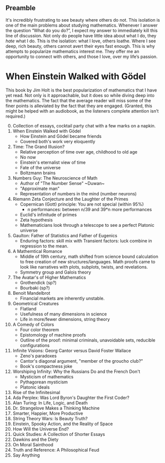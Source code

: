 ## Preamble ##

It's incredibly frustrating to see beauty where others do not. This isolation is
one of the main problems about studying mathematics. Whenever I answer the
question &ldquo;What do you do?&rdquo;, I expect my answer to immediately kill
this line of discussion. Not only do people have little idea about what I do,
they *hate* what I do. This is the isolation: what I love, others loathe. Where
I see deep, rich beauty, others cannot avert their eyes fast enough. This is why
attempts to popularize mathematics interest me. They offer me an opportunity to
connect with others, and those I love, over my life&rsquo;s passion.

# When Einstein Walked with G&ouml;del #

This book by Jim Holt is the best popularization of mathematics that I have yet
read. Not only is it approachable, but it does so while diving deep into the
mathematics. The fact that the average reader will miss some of the finer points
is alleviated by the fact that they are engaged. (Granted, this might be helped
with an audiobook, as the listeners complete attention isn&rsquo;t required.) 

0. Collection of essays, cocktail party chat with a few marks on a
   napkin.
1. When Einstein Walked with Gödel
   - How Einstein and Gödel became friends
   - Covered both's work very eloquently
1. Time: The Grand Illusion?
   - Relative perception of time over age, childhood to old age
   - No now
   - Einstein's eternalist view of time
   - Fate of the universe
   - Boltzmann brains
1. Numbers Guy: The Neuroscience of Math
   - Author of "The Number Sense" ~Duwan~
   - "Approximate man"
   - Representation of numbers in the mind (number neurons)
1. Riemann Zeta Conjecture and the Laughter of the Primes
   - Copernican (Gott) principle: You are not special (within 95%)
     - n performances: between n/39 and 39\*n more performances
   - Euclid's infinitude of primes
   - Zeta hypothesis
   - Mathematicians look through a telescope to see a perfect Platonic universe
1. Gaulton: Father of Statistics and Father of Eugenics
   - Enduring factors: skill mix with Transient factors: luck combine in
     regression to the mean.
1. A Mathemtical Romance
   - Middle of 19th century, math shifted from science bound
     calculation to free creation of new structures/languages. Math
     proofs came to look like narratives with plots, subplots, twists,
     and revelations.
   - Symmetry group and Galois theory
1. The Avatar's of Higher Mathematics
   - Grothendick (sp?)
   - Bourbaki (sp?)
1. Benoit Mandelbrot
   - Financial markets are inherently unstable.
1. Geometrical Creatures
   - Flatland
   - Usefulness of many dimensions in science
   - Life in more/fewer dimensions, string theory
1. A Comedy of Colors
   - Four color theorem
   - Epistomology of machine proofs
   - Outline of the proof: minimal criminals, unavoidable sets,
     reducible configurations
1. Infinite Visions: Georg Cantor versus David Foster Wallace
   - Zeno's paradoxes
   - Cantor's diagonal argument, "member of the groucho club?"
   - Book's compactness joke
1. Worshiping Infinity: Why the Russians Do and the French Don't
   - Mysticism of mathematics
   - Pythagorean mysticism
   - Platonic ideals
1. Rise of the Infinitesimal
1. Ada Perplex: Was Lord Byron's Daughter the First Coder?
1. Alan Turing: In Life, Logic, and Death
1. Dr. Strangelove Makes a Thinking Machine
1. Smarter, Happier, More Productive
1. String Theory Wars: Is Beauty Truth?
1. Einstein, Spooky Action, and the Reality of Space
1. How Will the Universe End?
1. Quick Studies: A Collection of Shorter Essays
1. Dawkins and the Diety
1. On Moral Sainthood
1. Truth and Reference: A Philosophical Feud
1. Say Anything
